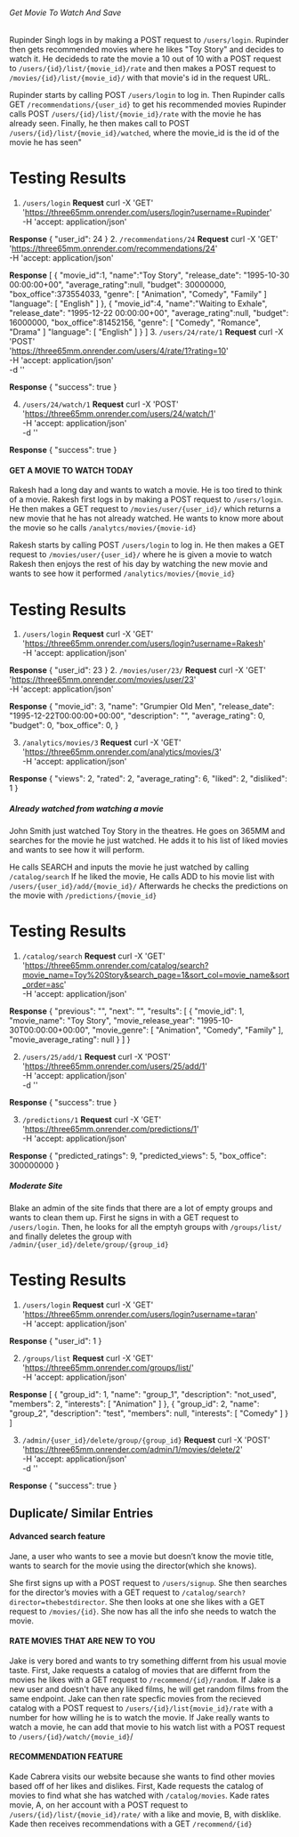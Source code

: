###### Get Movie To Watch And Save
Rupinder Singh logs in by making a POST request to `/users/login`. Rupinder then gets recommended movies where he likes "Toy Story" and decides to watch it. He decideds to rate the movie a 10 out of 10 with a POST request to `/users/{id}/list/{movie_id}/rate` and then makes a POST request to `/movies/{id}/list/{movie_id}/` with that movie's id in the request URL. 

Rupinder starts by calling POST `/users/login` to log in.
Then Rupinder calls GET `/recommendations/{user_id}` to get his recommended movies
Rupinder calls POST `/users/{id}/list/{movie_id}/rate`  with the movie he has already seen.
Finally, he then makes call to POST `/users/{id}/list/{movie_id}/watched`, where the movie_id is the id of the movie he has seen"

# Testing Results

1. `/users/login`
**Request**
curl -X 'GET' \
  'https://three65mm.onrender.com/users/login?username=Rupinder' \
  -H 'accept: application/json' 

**Response**
{
  "user_id": 24
} 
2. `/recommendations/24`
**Request**
curl -X 'GET' \
  'https://three65mm.onrender.com/recommendations/24' \
  -H 'accept: application/json'

**Response**
[
    {
        "movie_id":1,
        "name":"Toy Story",
        "release_date": "1995-10-30 00:00:00+00",
        "average_rating":null,
        "budget": 30000000,
        "box_office":373554033,
        "genre": [
            "Animation",
            "Comedy",
            "Family"
        ]
        "language": [
            "English"
        ]
    },
    {
        "movie_id":4,
        "name":"Waiting to Exhale",
        "release_date": "1995-12-22 00:00:00+00",
        "average_rating":null,
        "budget": 16000000,
        "box_office":81452156,
        "genre": [
            "Comedy",
            "Romance",
            "Drama"
        ]
        "language": [
            "English"
        ]
    }
]
3. `/users/24/rate/1`
**Request**
curl -X 'POST' \
  'https://three65mm.onrender.com/users/4/rate/1?rating=10' \
  -H 'accept: application/json' \
  -d ''

**Response**
{
  "success": true
}

4. `/users/24/watch/1`
**Request**
curl -X 'POST' \
  'https://three65mm.onrender.com/users/24/watch/1' \
  -H 'accept: application/json' \
  -d ''

**Response**
{
  "success": true
}

#### GET A MOVIE TO WATCH TODAY
Rakesh had a long day and wants to watch a movie. He is too tired to think of a movie. Rakesh first logs in by making a POST request to `/users/login`. He then makes a GET request to `/movies/user/{user_id}/` which returns a new movie that he has not already watched. He wants to know more about the movie so he calls `/analytcs/movies/{movie-id}`

Rakesh starts by calling POST `/users/login` to log in.
He then makes a GET request to `/movies/user/{user_id}/` where he is given a movie to watch
Rakesh then enjoys the rest of his day by watching the new movie and wants to see how it performed `/analytics/movies/{movie_id}`

# Testing Results

1. `/users/login`
**Request**
curl -X 'GET' \
  'https://three65mm.onrender.com/users/login?username=Rakesh' \
  -H 'accept: application/json' 

**Response**
{
  "user_id": 23
} 
2. `/movies/user/23/`
**Request**
curl -X 'GET' \
  'https://three65mm.onrender.com/movies/user/23' \
  -H 'accept: application/json' 

**Response**
{
  "movie_id": 3,
  "name": "Grumpier Old Men",
  "release_date": "1995-12-22T00:00:00+00:00",
  "description": "",
  "average_rating": 0,
  "budget": 0,
  "box_office": 0,
}

3. `/analytics/movies/3`
**Request**
curl -X 'GET' \
  'https://three65mm.onrender.com/analytics/movies/3' \
  -H 'accept: application/json'

**Response**
{
  "views": 2,
  "rated": 2,
  "average_rating": 6,
  "liked": 2,
  "disliked": 1
}

##### Already watched from watching a movie
John Smith just watched Toy Story in the theatres. He goes on 365MM and searches for the movie he just watched. He adds it to his list of liked movies and wants to see how it will perform. 

He calls SEARCH and inputs the movie he just watched by calling `/catalog/search`
If he liked the movie, He calls ADD to his movie list with `/users/{user_id}/add/{movie_id}/`
Afterwards he checks the predictions on the movie with `/predictions/{movie_id}`

# Testing Results

1. `/catalog/search`
**Request**
curl -X 'GET' \
  'https://three65mm.onrender.com/catalog/search?movie_name=Toy%20Story&search_page=1&sort_col=movie_name&sort_order=asc' \
  -H 'accept: application/json'

**Response**
{
    "previous": "",
    "next": "",
    "results": [
        {
            "movie_id": 1,
            "movie_name": "Toy Story",
            "movie_release_year": "1995-10-30T00:00:00+00:00",
            "movie_genre": [
                "Animation",
                "Comedy",
                "Family"
            ],
            "movie_average_rating": null
        }
    ]
}

2. `/users/25/add/1`
**Request**
curl -X 'POST' \
  'https://three65mm.onrender.com/users/25/add/1' \
  -H 'accept: application/json' \
  -d ''

**Response**
{
  "success": true
}

3. `/predictions/1`
**Request**
curl -X 'GET' \
  'https://three65mm.onrender.com/predictions/1' \
  -H 'accept: application/json'
  
**Response** 
{
  "predicted_ratings": 9,
  "predicted_views": 5,
  "box_office": 300000000
}

##### Moderate Site
Blake an admin of the site finds that there are a lot of empty groups and wants to clean them up. 
First he signs in with a GET request to `/users/login`. Then, he looks for all the emptyh groups with `/groups/list/` and finally deletes the group with `/admin/{user_id}/delete/group/{group_id}`

# Testing Results

1. `/users/login`
**Request**
curl -X 'GET' \
  'https://three65mm.onrender.com/users/login?username=taran' \
  -H 'accept: application/json'

**Response**
{
  "user_id": 1
}

2. `/groups/list`
**Request**
curl -X 'GET' \
  'https://three65mm.onrender.com/groups/list/' \
  -H 'accept: application/json'

**Response**
[
  {
    "group_id": 1,
    "name": "group_1",
    "description": "not_used",
    "members": 2,
    "interests": [
      "Animation"
    ]
  },
  {
    "group_id": 2,
    "name": "group_2",
    "description": "test",
    "members": null,
    "interests": [
      "Comedy"
    ]
  }
]

3. `/admin/{user_id}/delete/group/{group_id}`
**Request**
curl -X 'POST' \
  'https://three65mm.onrender.com/admin/1/movies/delete/2' \
  -H 'accept: application/json' \
  -d ''

**Response**
{
  "success": true
}



## Duplicate/ Similar Entries
#### Advanced search feature
Jane, a user who wants to see a movie but doesn’t know the movie title, wants to search for the movie using the director(which she knows).

She first signs up with a POST request to `/users/signup`. She then searches for the director’s movies with a GET request to `/catalog/search?director=thebestdirector`. She then looks at one she likes with a GET request to `/movies/{id}`.
She now has all the info she needs to watch the movie.


#### RATE MOVIES THAT ARE NEW TO YOU
Jake is very bored and wants to try something differnt from his usual movie taste. First, Jake requests a catalog of movies that are differnt from the movies he likes with a GET request to `/recommend/{id}/random`. If Jake is a new user and doesn't have any liked films, he will get random films from the same endpoint. Jake can then rate specfic movies from the recieved catalog with a POST request to `/users/{id}/list{movie_id}/rate` with a number for how willing he is to watch the movie. If Jake really wants to watch a movie, he can add that movie to his watch list with a POST request to `/users/{id}/watch/{movie_id}`/


#### RECOMMENDATION FEATURE
Kade Cabrera visits our website because she wants to find other movies based off of her likes and dislikes. 
First, Kade requests the catalog of movies to find what she has watched with `/catalog/movies`. 
Kade rates movie, A, on her account with a POST request to `/users/{id}/list/{movie_id}/rate/` with a like and movie, B, with disklike. 
Kade then receives recommendations with a GET `/recommend/{id}`